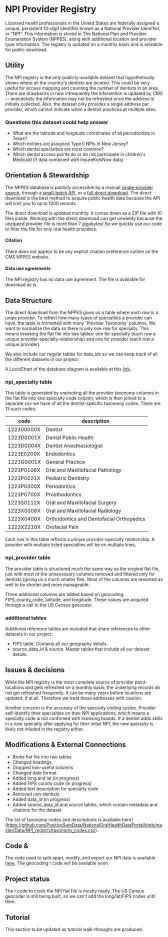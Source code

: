# NPI Provider Registry

Licensed health professionals in the United States are federally assigned a unique, persistent 10-digit identifier known as a National Provider Identifier, or "NPI". This information is stored in The National Plan and Provider Enumeration System (NPPES), along with additional location and provider type information. The registry is updated on a monthly basis and is avialable for public download. 

## Utility

The NPI registry is the only publicly-available dataset that hypothetically shows where all the country's dentists are located. This could be very useful for access mapping and counting the number of dentists in an area. There are drawbacks in how infrequently the inforamtion is updated by CMS -- anecdotally the information may not be refreshed once the address is initially collected. Also, the dataset only provides a single address per provider, which cannot indicate when a dentist practices at multiple sites.

### Questions this dataset could help answer

* What are the latitude and longitude coordinates of all periodontists in Texas?
* Which entities are assigned Type II NPIs in New Jersey?
* Which dental specialties are most common?
* Which dental access points do or do not participate in children's Medicaid (if data combined with InsureKidsNow data)

## Orientation & Stewardship  

The NPPES database is publicly accessible by a manual [single-provider search](https://npiregistry.cms.hhs.gov/), through a [small-batch API](https://npiregistry.cms.hhs.gov/registry/help-api), or a [full direct download](https://download.cms.gov/nppes/NPI_Files.html). The direct download is the best method to acquire public health data because the API will limit you to up to 1200 records. 

The direct download is updated monthly. It comes down as a ZIP file with 10 files inside. Working with the direct download can get unwieldy because the unzipped provider file is more than 7 gigabytes! So we quickly use our code to filter the file for only oral health providers. 

#### Citation
There does not appear to be any explicit citation preference outline on the CMS NPPES website.

#### Data use agreements
The NPI registry has no data use agreement. The file is available for download as is.

## Data Structure
The direct download from the NPPES gives us a table where each row is a unqie provider. To reflect how many types of specialties a provider can have, the table is formatted with many 'Provider Taxonomy' columns. We want to normalize the data so there is only one row for specialty. This means breaking the flat file into two tables: one for specialty (each row a unique provider-specialty relationship) and one for provider (each row a unique provider).

We also include our regular tables for data_ids so we can keep track of all the different datasets in our project. 

A LucidChart of the database diagram is available at this [link](https://www.lucidchart.com/invitations/accept/0a13c250-2d37-4f61-b270-54e804f04c49).

### npi_specialty table
This table is generated by unpivoting all the provider taxonomy columns in the flat file into one specialty code column, which is then joined to a separate csv we have of all the dentist-specific taxonomy codes. There are 13 such codes:

|code | description |
| ------- | ------------|
| 122300000X	| Dentist |
| 1223D0001X	| Dental Public Health |
| 1223D0004X	| Dentist Anesthesiologist|
| 1223E0200X	| Endodontics |
| 1223G0001X	| General Practice |
| 1223P0106X	| Oral and Maxillofacial Pathology |
| 1223P0221X	| Pediatric Dentistry |
| 1223P0300X	| Periodontics |
| 1223P0700X	| Prosthodontics |
| 1223S0112X	| Oral and Maxillofacial Surgery |
| 1223X0008X	| Oral and Maxillofacial Radiology |
| 1223X0400X	| Orthodontics and Dentofacial Orthopedics |
| 1223X2210X	| Orofacial Pain |

Each row in this table reflects a unique provider-specialty relationship. A provider with multiple listed specialties will be on multiple lines.

### npi_provider table
The provider table is structured much the same way as the original flat file, just with most of the unnecessary columns removed and filtered only for dentists (giving us a much smaller file). Most of the columns are renamed as well to be shorter and more manageable.

Three additional columns are added based on geocoding: FIPS_county_code, latitude, and longitude. These values are acquired through a call to the US Census geocoder.

### additional tables
Additional reference tables are included that share references to other datasets in our project:
* FIPS table. Contains all our geography details
* source_data_id & source. Master tables that include all our dataset details.  

## Issues & decisions
While the NPI registry is the most complete source of provider point-locations and gets refreshed on a monthly basis, the underlying records do not get refreshed frequently. It can be many years before locations are updated, if at all. Therefore we treat these addresses with caution. 

Another concern is the accuracy of the specialty coding systee. Provider self-identify their specialties on their NPI applications, which means a specialty code is not confirmed with licensing boards. If a dentist adds skills in a new specialty after applying for thier initial NPI, the new specialty is likely not inluded in the registry either.

## Modifications & External Connections
* Broke flat file into two tables
* Changed headings
* Dropped non-useful columns
* Changed date format
* Added long and lat (in progress)
* Added FIPS county code (in progress)
* Added text description for specialty code
* Removed non-dentists
* Added data_id (in progress)
* Added source_data_id and source tables, which contain metadata and citations for the dataset

The list of taxonomy codes and descriptions is available here](https://github.com/PositiveSumData/NationalOralHealthDataPortal/blob/master/Data/NPI_registry/taxonomy_codes.csv).

## Code & 
The code used to split apart, modify, and export our NPI data is available [here](https://github.com/PositiveSumData/NationalOralHealthDataPortal/blob/master/Data/NPI_registry/NPI_r_code.R). The geocoding r code will be available soon.

## Project status
The r code to crack the NPI flat file is mostly ready. The US Census geocoder is still being built, so we can't add the long/lat/FIPS codes until then. 

## Tutorial
This section to be updated as tutorial walk-throughs are produced.
